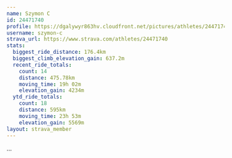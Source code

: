 ```yaml
---
name: Szymon C
id: 24471740
profile: https://dgalywyr863hv.cloudfront.net/pictures/athletes/24471740/7213253/2/large.jpg
username: szymon-c
strava_url: https://www.strava.com/athletes/24471740
stats:
  biggest_ride_distance: 176.4km
  biggest_climb_elevation_gain: 637.2m
  recent_ride_totals:
    count: 14
    distance: 475.78km
    moving_time: 19h 02m
    elevation_gain: 4234m
  ytd_ride_totals:
    count: 18
    distance: 595km
    moving_time: 23h 53m
    elevation_gain: 5569m
layout: strava_member
--- 
```

...
